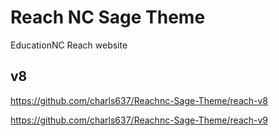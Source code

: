 # Reach NC Sage Theme
EducationNC Reach website 


## v8
https://github.com/charls637/Reachnc-Sage-Theme/reach-v8

https://github.com/charls637/Reachnc-Sage-Theme/reach-v9
